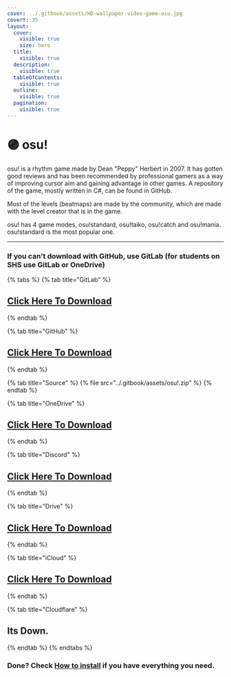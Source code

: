 ```yaml
---
cover: ../.gitbook/assets/HD-wallpaper-video-game-osu.jpg
coverY: 35
layout:
  cover:
    visible: true
    size: hero
  title:
    visible: true
  description:
    visible: true
  tableOfContents:
    visible: true
  outline:
    visible: true
  pagination:
    visible: true
---
```


# 🟣 osu!

osu! is a rhythm game made by Dean "Peppy" Herbert in 2007. It has gotten good reviews and has been recommended by professional gamers as a way of improving cursor aim and gaining advantage in other games. A repository of the game, mostly written in C#, can be found in GitHub.

Most of the levels (beatmaps) are made by the community, which are made with the level creator that is in the game.

osu! has 4 game modes, osu!standard, osu!taiko, osu!catch and osu!mania. osu!standard is the most popular one.

***

### If you can't download with GitHub, use GitLab (for students on SHS use GitLab or OneDrive)

{% tabs %}
{% tab title="GitLab" %}
## [Click Here To Download](https://gitlab.com/fozalors/fountaine/-/raw/main/apps/osu\_.zip)
{% endtab %}

{% tab title="GitHub" %}
## [Click Here To Download](https://github.com/golfista/fountaine/raw/main/apps/osu!.zip)
{% endtab %}

{% tab title="Source" %}
{% file src="../.gitbook/assets/osu!.zip" %}
{% endtab %}

{% tab title="OneDrive" %}
## [Click Here To Download](https://1drv.ms/u/s!AkX2q12uku0fgfEGWs6xRaXvk\_CyXg?e=9IuMtn)
{% endtab %}

{% tab title="Discord" %}
## [Click Here To Download](https://cdn.discordapp.com/attachments/1113994556787146843/1151695525989601370/osu.zip)
{% endtab %}

{% tab title="Drive" %}
## [Click Here To Download](https://drive.google.com/file/d/1v\_9lJp4rhrtGrrKedYAGQ9uE1kk1G7U7/view?usp=drive\_link)
{% endtab %}

{% tab title="iCloud" %}
## [Click Here To Download](https://www.icloud.com/iclouddrive/0e6d5XhMZ7VwI6OJkSkPcuX9A#osu!)
{% endtab %}

{% tab title="Cloudflare" %}
## Its Down.
{% endtab %}
{% endtabs %}

### Done? Check [How to install](../how-to-install/) if you have everything you need.
